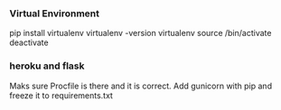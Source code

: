 
### Virtual Environment
pip install virtualenv
virtualenv -version
virtualenv <env-name>
source <env-name>/bin/activate
deactivate


### heroku and flask
Maks sure Procfile is there and it is correct.
Add gunicorn with pip and freeze it to requirements.txt
